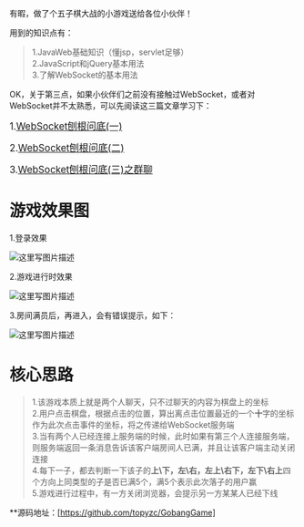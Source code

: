 有暇，做了个五子棋大战的小游戏送给各位小伙伴！  

用到的知识点有：  
>1.JavaWeb基础知识（懂jsp，servlet足够）  
>2.JavaScript和jQuery基本用法  
>3.了解WebSocket的基本用法  

OK，关于第三点，如果小伙伴们之前没有接触过WebSocket，或者对WebSocket并不太熟悉，可以先阅读这三篇文章学习下：  

<big>1.[WebSocket刨根问底(一)](http://blog.csdn.net/u012702547/article/details/77621195)  </big>

<big>2.[WebSocket刨根问底(二)](http://blog.csdn.net/u012702547/article/details/77655826)  </big>

<big>3.[WebSocket刨根问底(三)之群聊](http://blog.csdn.net/u012702547/article/details/77671750)</big>

# 游戏效果图

1.登录效果  

![这里写图片描述](https://user-images.githubusercontent.com/6023444/29864190-86101b9c-8da4-11e7-9f9c-b66fa1523167.gif)

2.游戏进行时效果

![这里写图片描述](https://user-images.githubusercontent.com/6023444/29864483-75c06cdc-8da5-11e7-801d-4c051006a45d.gif)  

3.房间满员后，再进入，会有错误提示，如下：  

![这里写图片描述](http://img.blog.csdn.net/20170830150303549?watermark/2/text/aHR0cDovL2Jsb2cuY3Nkbi5uZXQvdTAxMjcwMjU0Nw==/font/5a6L5L2T/fontsize/400/fill/I0JBQkFCMA==/dissolve/70/gravity/SouthEast)


# 核心思路

>1.该游戏本质上就是两个人聊天，只不过聊天的内容为棋盘上的坐标  
>2.用户点击棋盘，根据点击的位置，算出离点击位置最近的一个**十**字的坐标作为此次点击事件的坐标，将之传递给WebSocket服务端  
>3.当有两个人已经连接上服务端的时候，此时如果有第三个人连接服务端，则服务端返回一条消息告诉该客户端房间人已满，并且让该客户端主动关闭连接  
>4.每下一子，都去判断一下该子的**上\下，左\右，左上\右下，左下\右上**四个方向上同类型的子是否已满5个，满5个表示此次落子的用户赢  
>5.游戏进行过程中，有一方关闭浏览器，会提示另一方某某人已经下线  


**源码地址：[https://github.com/topyzc/GobangGame]






